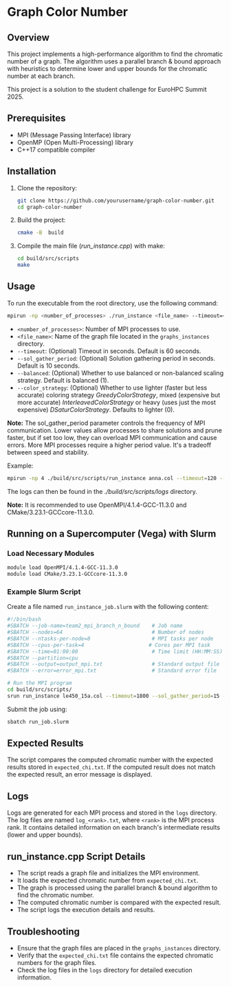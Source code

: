 # Graph Color Number

## Overview
This project implements a high-performance algorithm to find the chromatic number of a graph. The algorithm uses a parallel branch & bound approach with heuristics to determine lower and upper bounds for the chromatic number at each branch.

This project is a solution to the student challenge for EuroHPC Summit 2025.

## Prerequisites
- MPI (Message Passing Interface) library
- OpenMP (Open Multi-Processing) library
- C++17 compatible compiler

## Installation
1. Clone the repository:
    ```sh
    git clone https://github.com/yourusername/graph-color-number.git
    cd graph-color-number
    ```

2. Build the project:
    ```sh
    cmake -B  build
    ```

3. Compile the main file (*run_instance.cpp*) with make:
    ```sh
    cd build/src/scripts
    make
    ```

## Usage
To run the executable from the root directory, use the following command:
```sh
mpirun -np <number_of_processes> ./run_instance <file_name> --timeout=<timeout> --sol_gather_period=<period> --balanced=<0|1>
```
- `<number_of_processes>`: Number of MPI processes to use.
- `<file_name>`: Name of the graph file located in the `graphs_instances` directory.
- `--timeout`: (Optional) Timeout in seconds. Default is 60 seconds.
- `--sol_gather_period`: (Optional) Solution gathering period in seconds. Default is 10 seconds.
- `--balanced`: (Optional) Whether to use balanced or non-balanced scaling strategy. Default is balanced (1).
- `--color_strategy`: (Optional) Whether to use lighter (faster but less accurate) coloring strategy *GreedyColorStrategy*, mixed (expensive but more accurate) *InterleavedColorStrategy* or heavy (uses just the most expensive) *DSaturColorStrategy*. Defaults to lighter (0).

**Note:** The sol_gather_period parameter controls the frequency of MPI communication. Lower values allow processes to share solutions and prune faster, but if set too low, they can overload MPI communication and cause errors. More MPI processes require a higher period value. It's a tradeoff between speed and stability.

Example:
```sh
mpirun -np 4 ./build/src/scripts/run_instance anna.col --timeout=120 --sol_gather_period=8 --balanced=0 --color_strategy=1
```

The logs can then be found in the *./build/src/scripts/logs* directory.

**Note:** It is recommended to use OpenMPI/4.1.4-GCC-11.3.0 and CMake/3.23.1-GCCcore-11.3.0.

## Running on a Supercomputer (Vega) with Slurm
### Load Necessary Modules
```sh
module load OpenMPI/4.1.4-GCC-11.3.0
module load CMake/3.23.1-GCCcore-11.3.0
```

### Example Slurm Script
Create a file named `run_instance_job.slurm` with the following content:
```bash
#!/bin/bash
#SBATCH --job-name=team2_mpi_branch_n_bound    # Job name
#SBATCH --nodes=64                             # Number of nodes
#SBATCH --ntasks-per-node=8                    # MPI tasks per node
#SBATCH --cpus-per-task=4                     # Cores per MPI task
#SBATCH --time=01:00:00                        # Time limit (HH:MM:SS)
#SBATCH --partition=cpu                        
#SBATCH --output=output_mpi.txt                # Standard output file
#SBATCH --error=error_mpi.txt                  # Standard error file

# Run the MPI program
cd build/src/scripts/
srun run_instance le450_15a.col --timeout=1800 --sol_gather_period=15 --balanced=1 --color_strategy=2
```

Submit the job using:
```sh
sbatch run_job.slurm
```

## Expected Results
The script compares the computed chromatic number with the expected results stored in `expected_chi.txt`. If the computed result does not match the expected result, an error message is displayed.

## Logs
Logs are generated for each MPI process and stored in the `logs` directory. The log files are named `log_<rank>.txt`, where `<rank>` is the MPI process rank. It contains detailed information on each branch's intermediate results (lower and upper bounds). 

## run_instance.cpp Script Details
- The script reads a graph file and initializes the MPI environment.
- It loads the expected chromatic number from `expected_chi.txt`.
- The graph is processed using the parallel branch & bound algorithm to find the chromatic number.
- The computed chromatic number is compared with the expected result.
- The script logs the execution details and results.

## Troubleshooting
- Ensure that the graph files are placed in the `graphs_instances` directory.
- Verify that the `expected_chi.txt` file contains the expected chromatic numbers for the graph files.
- Check the log files in the `logs` directory for detailed execution information.


